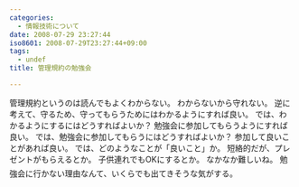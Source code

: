 ```yaml
---
categories:
  - 情報技術について
date: 2008-07-29 23:27:44
iso8601: 2008-07-29T23:27:44+09:00
tags:
  - undef
title: 管理規約の勉強会

---
```


管理規約というのは読んでもよくわからない。
わからないから守れない。
逆に考えて、守るため、守ってもらうためにはわかるようにすれば良い。
では、わかるようにするにはどうすればよいか？
勉強会に参加してもらうようにすれば良い。
では、勉強会に参加してもらうにはどうすればよいか？
参加して良いことがあれば良い。
では、どのようなことが「良いこと」か。
短絡的だが、プレゼントがもらえるとか。
子供連れでもOKにするとか。
&#133;なかなか難しいね。
勉強会に行かない理由なんて、いくらでも出てきそうな気がする。
    	